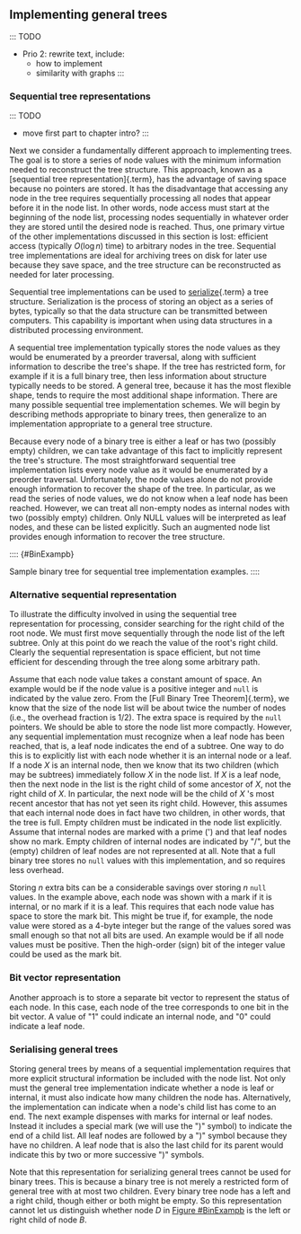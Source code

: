 
## Implementing general trees

::: TODO
- Prio 2: rewrite text, include:
    - how to implement
    - similarity with graphs
:::

### Sequential tree representations

::: TODO
- move first part to chapter intro?
:::

Next we consider a fundamentally different approach to implementing
trees. The goal is to store a series of node values with the minimum
information needed to reconstruct the tree structure. This approach,
known as a [sequential tree representation]{.term}, has the advantage of saving space because no pointers are
stored. It has the disadvantage that accessing any node in the tree
requires sequentially processing all nodes that appear before it in the
node list. In other words, node access must start at the beginning of
the node list, processing nodes sequentially in whatever order they are
stored until the desired node is reached. Thus, one primary virtue of
the other implementations discussed in this section is lost: efficient
access (typically $O(\log n)$ time) to arbitrary nodes in the tree.
Sequential tree implementations are ideal for archiving trees on disk
for later use because they save space, and the tree structure can be
reconstructed as needed for later processing.

Sequential tree implementations can be used to
[serialize](#serialization){.term} a tree
structure. Serialization is the process of storing an object as a series
of bytes, typically so that the data structure can be transmitted
between computers. This capability is important when using data
structures in a distributed processing environment.

A sequential tree implementation typically stores the node values as
they would be enumerated by a preorder traversal, along with sufficient
information to describe the tree's shape. If the tree has restricted
form, for example if it is a full binary tree, then less information
about structure typically needs to be stored. A general tree, because it
has the most flexible shape, tends to require the most additional shape
information. There are many possible sequential tree implementation
schemes. We will begin by describing methods appropriate to binary
trees, then generalize to an implementation appropriate to a general
tree structure.

Because every node of a binary tree is either a leaf or has two
(possibly empty) children, we can take advantage of this fact to
implicitly represent the tree's structure. The most straightforward
sequential tree implementation lists every node value as it would be
enumerated by a preorder traversal. Unfortunately, the node values alone
do not provide enough information to recover the shape of the tree. In
particular, as we read the series of node values, we do not know when a
leaf node has been reached. However, we can treat all non-empty nodes as
internal nodes with two (possibly empty) children. Only NULL values will
be interpreted as leaf nodes, and these can be listed explicitly. Such
an augmented node list provides enough information to recover the tree
structure.

:::: {#BinExampb}
<inlineav id="BinExampCON" src="Binary/BinExampCON.js" name="Binary/BinExampCON" links="Binary/BinExampCON.css" static/>

Sample binary tree for sequential tree implementation examples.
::::

<inlineav id="SequentialTreeCON" src="General/SequentialTreeCON.js" name="First sequential representation Slideshow" links="General/SequentialTreeCON.css"/>

<avembed id="SequentialTreePRO" src="General/SequentialTreePRO.html" type="ka" name="First Sequential Representation Exercise"/>

### Alternative sequential representation

To illustrate the difficulty involved in using the sequential tree
representation for processing, consider searching for the right child of
the root node. We must first move sequentially through the node list of
the left subtree. Only at this point do we reach the value of the
root's right child. Clearly the sequential representation is space
efficient, but not time efficient for descending through the tree along
some arbitrary path.

Assume that each node value takes a constant amount of space. An example
would be if the node value is a positive integer and `null` is indicated
by the value zero. From the [Full Binary Tree Theorem]{.term},
we know that the size of the node list will be about twice
the number of nodes (i.e., the overhead fraction is 1/2). The extra
space is required by the `null` pointers. We should be able to store the
node list more compactly. However, any sequential implementation must
recognize when a leaf node has been reached, that is, a leaf node
indicates the end of a subtree. One way to do this is to explicitly list
with each node whether it is an internal node or a leaf. If a node $X$
is an internal node, then we know that its two children (which may be
subtrees) immediately follow $X$ in the node list. If $X$ is a leaf
node, then the next node in the list is the right child of some ancestor
of $X$, not the right child of $X$. In particular, the next node will be
the child of $X$ 's most recent ancestor that has not yet seen its
right child. However, this assumes that each internal node does in fact
have two children, in other words, that the tree is full. Empty children
must be indicated in the node list explicitly. Assume that internal
nodes are marked with a prime (') and that leaf nodes show no mark.
Empty children of internal nodes are indicated by "/", but the (empty)
children of leaf nodes are not represented at all. Note that a full
binary tree stores no `null` values with this implementation, and so
requires less overhead.

<inlineav id="SequentialTreeAltCON" src="General/SequentialTreeAltCON.js" name="Second sequential representation Slideshow" links="General/SequentialTreeCON.css"/>

Storing $n$ extra bits can be a considerable savings over storing $n$
`null` values. In the example above, each node was shown with a mark if
it is internal, or no mark if it is a leaf. This requires that each node
value has space to store the mark bit. This might be true if, for
example, the node value were stored as a 4-byte integer but the range of
the values sored was small enough so that not all bits are used. An
example would be if all node values must be positive. Then the
high-order (sign) bit of the integer value could be used as the mark
bit.

<avembed id="SequentialTreeAltPRO" src="General/SequentialTreeAltPRO.html" type="ka" name="Alternate Sequential Representation Exercise"/>

### Bit vector representation

Another approach is to store a separate bit vector to represent the
status of each node. In this case, each node of the tree corresponds to
one bit in the bit vector. A value of "1" could indicate an internal
node, and "0" could indicate a leaf node.

<inlineav id="SequentialTreeBitsCON" src="General/SequentialTreeBitsCON.js" name="Bit vector sequential representation Slideshow" links="General/SequentialTreeCON.css"/>

<avembed id="SequentialTreeBitVectorPRO" src="General/SequentialTreeBitVectorPRO.html" type="ka" name="Bit Vector Sequential Representation Exercise"/>

### Serialising general trees

Storing general trees by means of a sequential implementation requires
that more explicit structural information be included with the node
list. Not only must the general tree implementation indicate whether a
node is leaf or internal, it must also indicate how many children the
node has. Alternatively, the implementation can indicate when a node's
child list has come to an end. The next example dispenses with marks for
internal or leaf nodes. Instead it includes a special mark (we will use
the ")" symbol) to indicate the end of a child list. All leaf nodes
are followed by a ")" symbol because they have no children. A leaf
node that is also the last child for its parent would indicate this by
two or more successive ")" symbols.

<inlineav id="SequentialGenTreeCON" src="General/SequentialGenTreeCON.js" name="General Tree sequential representation Slideshow" links="General/SequentialTreeCON.css"/>

Note that this representation for serializing general trees cannot be
used for binary trees. This is because a binary tree is not merely a
restricted form of general tree with at most two children. Every binary
tree node has a left and a right child, though either or both might be
empty. So this representation cannot let us distinguish whether node $D$
in [Figure #BinExampb](#BinExampb) is the left
or right child of node $B$.

<avembed id="SequentialTreeGenTreePRO" src="General/SequentialTreeGenTreePRO.html" type="ka" name="General Tree Sequential Representation Exercise"/>
